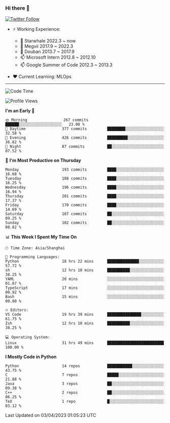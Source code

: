 ### Hi there 👋

[![Twitter Follow](https://img.shields.io/twitter/follow/tianweidut?style=social)](https://twitter.com/tianweidut)

- ⚡ Working Experience:
  - 🔭 Starwhale 2022.3 ~ now
  - 🌱 Megvii 2017.9 ~ 2022.3
  - 🌱 Douban 2013.7 ~ 2017.9
  - 📫 Microsoft Intern 2012.8 ~ 2012.10
  - 📫 Google Summer of Code 2012.3 ~ 2013.3

- ❤️ Current Learning: MLOps

---
<!--START_SECTION:waka-->
![Code Time](http://img.shields.io/badge/Code%20Time-3%2C869%20hrs%2055%20mins-blue)

![Profile Views](http://img.shields.io/badge/Profile%20Views-2-blue)

**I'm an Early 🐤** 

```text
🌞 Morning                267 commits         ██████░░░░░░░░░░░░░░░░░░░   23.08 % 
🌆 Daytime                377 commits         ████████░░░░░░░░░░░░░░░░░   32.58 % 
🌃 Evening                426 commits         █████████░░░░░░░░░░░░░░░░   36.82 % 
🌙 Night                  87 commits          ██░░░░░░░░░░░░░░░░░░░░░░░   07.52 % 
```
📅 **I'm Most Productive on Thursday** 

```text
Monday                   193 commits         ████░░░░░░░░░░░░░░░░░░░░░   16.68 % 
Tuesday                  188 commits         ████░░░░░░░░░░░░░░░░░░░░░   16.25 % 
Wednesday                196 commits         ████░░░░░░░░░░░░░░░░░░░░░   16.94 % 
Thursday                 201 commits         ████░░░░░░░░░░░░░░░░░░░░░   17.37 % 
Friday                   170 commits         ████░░░░░░░░░░░░░░░░░░░░░   14.69 % 
Saturday                 107 commits         ██░░░░░░░░░░░░░░░░░░░░░░░   09.25 % 
Sunday                   102 commits         ██░░░░░░░░░░░░░░░░░░░░░░░   08.82 % 
```


📊 **This Week I Spent My Time On** 

```text
🕑︎ Time Zone: Asia/Shanghai

💬 Programming Languages: 
Python                   18 hrs 22 mins      ██████████████░░░░░░░░░░░   57.72 % 
sh                       12 hrs 10 mins      ██████████░░░░░░░░░░░░░░░   38.25 % 
YAML                     20 mins             ░░░░░░░░░░░░░░░░░░░░░░░░░   01.07 % 
TypeScript               17 mins             ░░░░░░░░░░░░░░░░░░░░░░░░░   00.92 % 
Bash                     15 mins             ░░░░░░░░░░░░░░░░░░░░░░░░░   00.80 % 

🔥 Editors: 
VS Code                  19 hrs 39 mins      ███████████████░░░░░░░░░░   61.75 % 
Zsh                      12 hrs 10 mins      ██████████░░░░░░░░░░░░░░░   38.25 % 

💻 Operating System: 
Linux                    31 hrs 49 mins      █████████████████████████   100.00 % 
```

**I Mostly Code in Python** 

```text
Python                   14 repos            ███████████░░░░░░░░░░░░░░   43.75 % 
C                        7 repos             █████░░░░░░░░░░░░░░░░░░░░   21.88 % 
Java                     3 repos             ██░░░░░░░░░░░░░░░░░░░░░░░   09.38 % 
C++                      2 repos             ██░░░░░░░░░░░░░░░░░░░░░░░   06.25 % 
TeX                      1 repo              █░░░░░░░░░░░░░░░░░░░░░░░░   03.12 % 
```




 Last Updated on 03/04/2023 01:05:23 UTC
<!--END_SECTION:waka-->
